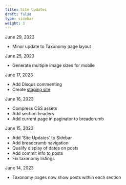 ```yaml
---
title: Site Updates
draft: false
type: sidebar
weight: 3
---
```


June 29, 2023

- Minor update to Taxonomy page layout

June 25, 2023

- Generate multiple image sizes for mobile

June 17, 2023

- Add Disqus commenting
- Create [staging site](http://staging.cmrasys.com/)

June 16, 2023

- Compress CSS assets
- Add section headers
- Add current page in paginator to breadcrumb

June 15, 2023

- Add 'Site Updates' to Sidebar
- Add breadcrumb navigation
- Qualify display of dates on posts
- Add commit info to posts
- Fix taxonomy listings

June 14, 2023

- Taxonomy pages now show posts within each section
